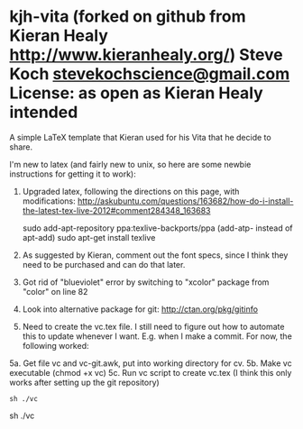 kjh-vita (forked on github from Kieran Healy http://www.kieranhealy.org/)
Steve Koch stevekochscience@gmail.com
License: as open as Kieran Healy intended
========

A simple LaTeX template that Kieran used for his Vita that he decide to share.

I'm new to latex (and fairly new to unix, so here are some newbie instructions for getting it to work):

1. Upgraded latex, following the directions on this page, with modifications: http://askubuntu.com/questions/163682/how-do-i-install-the-latest-tex-live-2012#comment284348_163683
    
    sudo add-apt-repository ppa:texlive-backports/ppa (add-atp- instead of apt-add)
    sudo apt-get install texlive

2. As suggested by Kieran, comment out the font specs, since I think they need to be purchased and can do that later.

3. Got rid of "blueviolet" error by switching to "xcolor" package from "color" on line 82

4. Look into alternative package for git: http://ctan.org/pkg/gitinfo

5. Need to create the vc.tex file. I still need to figure out how to automate this to update whenever I want. E.g. when I make a commit. For now, the following worked:

5a. Get file vc and vc-git.awk, put into working directory for cv.
5b. Make vc executable (chmod +x vc)
5c. Run vc script to create vc.tex (I think this only works after setting up the git repository)

    sh ./vc
    
    

sh ./vc


 
